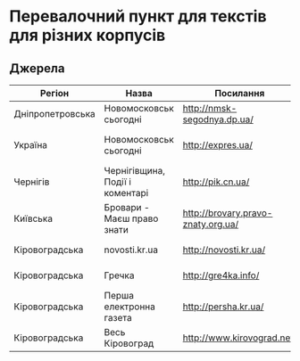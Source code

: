 # Перевалочний пункт для текстів для різних корпусів

## Джерела

Регіон | Назва | Посилання | Мова | Тематика | Примітки
------------ | ------------- | ------------- | ------------- | ------------- | -------------
Дніпропетровська | Новомосковськ сьогодні | http://nmsk-segodnya.dp.ua/ | Українська | Регіональні новини 
Україна | Новомосковськ сьогодні | http://expres.ua/ | Українська | Новини України та світу
Чернігів | Чернігівщина, Події і коментарі | http://pik.cn.ua/ | Українська | Регіональні новини 
Київська | Бровари - Маєш право знати | http://brovary.pravo-znaty.org.ua/ | Українська | Міські новини 
Кіровоградська | novosti.kr.ua | http://novosti.kr.ua/ | Українська | Регіональні новини
Кіровоградська | Гречка | http://gre4ka.info/ | Українська | Регіональні новини
Кіровоградська | Перша електронна газета | http://persha.kr.ua/ | Українська | Регіональні новини
Кіровоградська | Весь Кіровоград | http://www.kirovograd.net/ | Українська | Регіональні новини 
